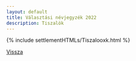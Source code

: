 ```yaml
---
layout: default
title: Választási névjegyzék 2022
description: Tiszalök
---
```


{% include settlementHTMLs/Tiszalooxk.html %}

[Vissza](./)